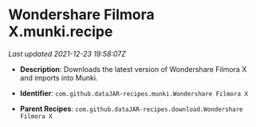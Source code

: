 # Wondershare Filmora X.munki.recipe

_Last updated 2021-12-23 19:58:07Z_

- **Description**: Downloads the latest version of Wondershare Filmora X and imports into Munki.

- **Identifier**: `com.github.dataJAR-recipes.munki.Wondershare Filmora X`

- **Parent Recipes**: `com.github.dataJAR-recipes.download.Wondershare Filmora X`